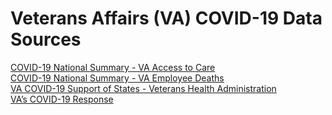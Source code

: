 # Veterans Affairs (VA) COVID-19 Data Sources  

[COVID-19 National Summary - VA Access to Care](https://www.accesstocare.va.gov/Healthcare/COVID19NationalSummary)  
[COVID-19 National Summary - VA Employee Deaths](https://www.accesstocare.va.gov/Healthcare/COVID19EmployeeDeaths)  
[VA COVID-19 Support of States - Veterans Health Administration](https://www.va.gov/health/coronavirus/statesupport.asp)  
[VA’s COVID-19 Response](https://www.va.gov/health/docs/VA_COVID_Response.pdf)  
